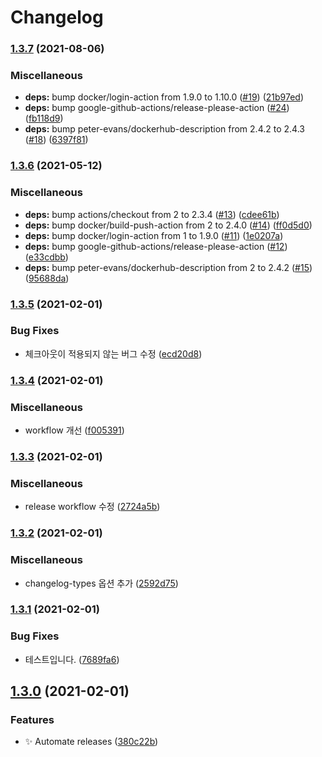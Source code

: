 # Changelog

### [1.3.7](https://www.github.com/divlook/docker-node/compare/v1.3.6...v1.3.7) (2021-08-06)


### Miscellaneous

* **deps:** bump docker/login-action from 1.9.0 to 1.10.0 ([#19](https://www.github.com/divlook/docker-node/issues/19)) ([21b97ed](https://www.github.com/divlook/docker-node/commit/21b97edc511da1907110856f9e63317b78e9eee6))
* **deps:** bump google-github-actions/release-please-action ([#24](https://www.github.com/divlook/docker-node/issues/24)) ([fb118d9](https://www.github.com/divlook/docker-node/commit/fb118d9e1244d5f1b2a37cc1b81f55d39b2e7904))
* **deps:** bump peter-evans/dockerhub-description from 2.4.2 to 2.4.3 ([#18](https://www.github.com/divlook/docker-node/issues/18)) ([6397f81](https://www.github.com/divlook/docker-node/commit/6397f81a8229690ea0686491636b776d82b633a1))

### [1.3.6](https://www.github.com/divlook/docker-node/compare/v1.3.5...v1.3.6) (2021-05-12)


### Miscellaneous

* **deps:** bump actions/checkout from 2 to 2.3.4 ([#13](https://www.github.com/divlook/docker-node/issues/13)) ([cdee61b](https://www.github.com/divlook/docker-node/commit/cdee61b4a136fc37da969972c809975cee4ca1a9))
* **deps:** bump docker/build-push-action from 2 to 2.4.0 ([#14](https://www.github.com/divlook/docker-node/issues/14)) ([ff0d5d0](https://www.github.com/divlook/docker-node/commit/ff0d5d0c1cfcf3a51228bca443931d1f50ab3d9d))
* **deps:** bump docker/login-action from 1 to 1.9.0 ([#11](https://www.github.com/divlook/docker-node/issues/11)) ([1e0207a](https://www.github.com/divlook/docker-node/commit/1e0207aa228a31204357d31a84eee225dd74d0d8))
* **deps:** bump google-github-actions/release-please-action ([#12](https://www.github.com/divlook/docker-node/issues/12)) ([e33cdbb](https://www.github.com/divlook/docker-node/commit/e33cdbbcc74e9cf772d6ddfe7b65f21c8b02a24e))
* **deps:** bump peter-evans/dockerhub-description from 2 to 2.4.2 ([#15](https://www.github.com/divlook/docker-node/issues/15)) ([95688da](https://www.github.com/divlook/docker-node/commit/95688da4514c0ebba037eb39aa20a176b71c4754))

### [1.3.5](https://www.github.com/divlook/docker-node/compare/v1.3.4...v1.3.5) (2021-02-01)


### Bug Fixes

* 체크아웃이 적용되지 않는 버그 수정 ([ecd20d8](https://www.github.com/divlook/docker-node/commit/ecd20d8b164086aed2b95aa12078ec5dcb842b11))

### [1.3.4](https://www.github.com/divlook/docker-node/compare/v1.3.3...v1.3.4) (2021-02-01)


### Miscellaneous

* workflow 개선 ([f005391](https://www.github.com/divlook/docker-node/commit/f005391a58e28d962c509867ebad5d7c464e1f66))

### [1.3.3](https://www.github.com/divlook/docker-node/compare/v1.3.2...v1.3.3) (2021-02-01)


### Miscellaneous

* release workflow 수정 ([2724a5b](https://www.github.com/divlook/docker-node/commit/2724a5b1f360e6128b320b2cc49d12ce71d89658))

### [1.3.2](https://www.github.com/divlook/docker-node/compare/v1.3.1...v1.3.2) (2021-02-01)


### Miscellaneous

* changelog-types 옵션 추가 ([2592d75](https://www.github.com/divlook/docker-node/commit/2592d7546c28e2fe702a19cc2009c882edf82306))

### [1.3.1](https://www.github.com/divlook/docker-node/compare/v1.3.0...v1.3.1) (2021-02-01)


### Bug Fixes

* 테스트입니다. ([7689fa6](https://www.github.com/divlook/docker-node/commit/7689fa6a65f8344079922c78467ae4652815faba))

## [1.3.0](https://www.github.com/divlook/docker-node/compare/v1.2.0...v1.3.0) (2021-02-01)


### Features

* ✨ Automate releases ([380c22b](https://www.github.com/divlook/docker-node/commit/380c22b7a3d059d3853ea23245b41dcb480fd43e))
